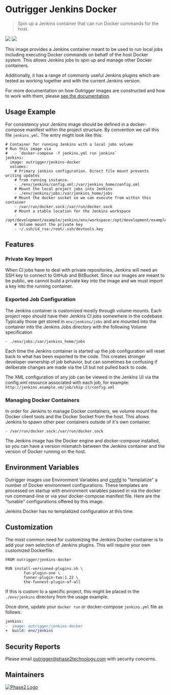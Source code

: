 # Outrigger Jenkins Docker

> Spin up a Jenkins container that can run Docker commands for the host.

[![](https://images.microbadger.com/badges/version/outrigger/jenkins-docker.svg)](https://microbadger.com/images/outrigger/jenkins-docker "Get your own version badge on microbadger.com") [![](https://images.microbadger.com/badges/image/outrigger/jenkins-docker.svg)](https://microbadger.com/images/outrigger/jenkins-docker "Get your own image badge on microbadger.com")

This image provides a Jenkins container meant to be used to run local jobs
including executing Docker commands on behalf of the host Docker system.
This allows Jenkins jobs to spin up and manage other Docker containers.

Additionally, it has a range of commonly useful Jenkins plugins which are tested
as working together and with the current Jenkins version.

For more documentation on how Outrigger images are constructed and how to work
with them, please [see the documentation](http://docs.outrigger.sh/en/latest/).

## Usage Example

For consistency your Jenkins image should be defined in a docker-compose manifest
within the project structure. By convention we call this file `jenkins.yml`.
The entry might look like this:

```
# Container for running Jenkins with a local jobs volume
# Run this image via
#   - `docker-compose -f jenkins.yml run jenkins`
jenkins:
  image: outrigger/jenkins-docker
  volumes:
    # Primary jenkins configuration. Direct file mount prevents writing updates
    # from running instance.
    - ./env/jenkins/config.xml:/var/jenkins_home/config.xml
    # Mount the local project jobs into Jenkins
    - ./env/jenkins/jobs:/var/jenkins_home/jobs
    # Mount the docker socket so we can execute from within this container
    - /var/run/docker.sock:/var/run/docker.sock
    # Mount a stable location for the Jenkins workspace
    - /opt/development/example/jenkins/env/workspace:/opt/development/example/jenkins/env/workspace
    # Volume mount the private key
    - ~/.ssh/id_rsa:/root/.ssh/devtools.key
```

## Features

### Private Key Import

When CI jobs have to deal with private repositories, Jenkins will need an
SSH key to connect to GitHub and BitBucket. Since our images are meant to be
public, we cannot build a private key into the image and we must import a key
into the running container.

### Exported Job Configuration

The Jenkins container is customized mostly through volume mounts. Each project
repo should have their Jenkins CI jobs somewhere in the codebase. Typically
those get stored in `env/jenkins/jobs` and are mounted into the container into
the Jenkins Jobs directory with the following Volume specification

`- ./env/jobs:/var/jenkins_home/jobs`

Each time the Jenkins container is started up the job configuration will reset
back to what has been exported to the code. This creates stronger developer
ownership of job behavior, but can sometimes be confusing if deliberate changes
are made via the UI but not pulled back to code.

The XML configuration of any job can be viewed in the Jenkins UI via the config.xml
resource associated with each job, for example: `http://jenkins.example.vm/job/ship-it/config.xml`

### Managing Docker Containers

In order for Jenkins to manage Docker containers, we volume mount the Docker
client tools and the Docker Socket from the host. This allows Jenkins to spawn
other peer containers outside of it's own container.

```
- /var/run/docker.sock:/var/run/docker.sock
```

The Jenkins image has the Docker engine and docker-compose installed, so you can
have a version mismatch between the Jenkins container and the version of Docker
running on the host.

## Environment Variables

Outrigger images use Environment Variables and [confd](https://github.com/kelseyhightower/confd)
to "templatize" a number of Docker environment configurations. These templates are
processed on startup with environment variables passed in via the docker run
command-line or via your docker-compose manifest file. Here are the "tunable"
configurations offered by this image.

Jenkins Docker has no templatized configuration at this time.

## Customization

The most common need for customizing the Jenkins Docker container is to add
your own selection of Jenkins plugins. This will require your own customized
Dockerfile.

```
FROM outrigger/jenkins-docker

RUN install-versioned-plugins.sh \
        fun-plugin-one \
        funner-plugin-two:1.22 \
        the-funnest-plugin-of-all
```

If this is custom to a specific project, this might be placed in the
`./env/jenkins` directory from the usage example.

Once done, update your `docker run` or docker-compose `jenkins.yml` file as
follows:

```diff
jenkins:
-  image: outrigger/jenkins-docker
+  build: env/jenkins
```

## Security Reports

Please email outrigger@phase2technology.com with security concerns.

## Maintainers

[![Phase2 Logo](https://www.phase2technology.com/wp-content/uploads/2015/06/logo-retina.png)](https://www.phase2technology.com)
